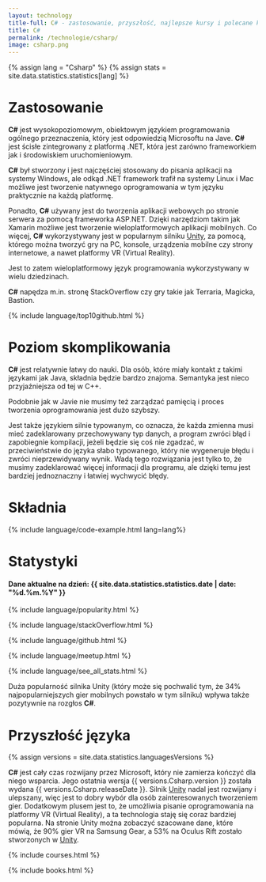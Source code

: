 ```yaml
---
layout: technology
title-full: C# - zastosowanie, przyszłość, najlepsze kursy i polecane książki
title: C#
permalink: /technologie/csharp/
image: csharp.png
---
```


{% assign lang = "Csharp" %}
{% assign stats = site.data.statistics.statistics[lang] %}

# Zastosowanie

**C#** jest wysokopoziomowym, obiektowym językiem programowania ogólnego przeznaczenia, który jest odpowiedzią
Microsoftu na Jave. **C#** jest ścisłe zintegrowany z platformą .NET, która jest zarówno frameworkiem jak i środowiskiem
uruchomieniowym.

**C#** był stworzony i jest najczęściej stosowany do pisania aplikacji na systemy Windows, ale odkąd .NET framework
trafił na systemy Linux i Mac możliwe jest tworzenie natywnego oprogramowania w tym języku praktycznie na każdą
platformę.

Ponadto, **C#** używany jest do tworzenia aplikacji webowych po stronie serwera za pomocą frameworka ASP.NET. Dzięki
narzędziom takim jak Xamarin możliwe jest tworzenie wieloplatformowych aplikacji mobilnych. Co więcej, **C#**
wykorzystywany jest w popularnym silniku [Unity](/technologie/unity/), za pomocą, którego można tworzyć gry na
PC, konsole, urządzenia mobilne czy strony internetowe, a nawet platformy VR (Virtual Reality).

Jest to zatem wieloplatformowy język programowania wykorzystywany w wielu dziedzinach.

**C#** napędza m.in. stronę StackOverflow czy gry takie jak Terraria, Magicka, Bastion.

{% include language/top10github.html %}

# Poziom skomplikowania

**C#** jest relatywnie łatwy do nauki. Dla osób, które miały kontakt z takimi językami jak Java, składnia będzie bardzo
znajoma. Semantyka jest nieco przyjaźniejsza od tej w C++.

Podobnie jak w Javie nie musimy też zarządzać pamięcią i proces tworzenia oprogramowania jest dużo szybszy.

Jest także językiem silnie typowanym, co oznacza, że każda zmienna musi mieć zadeklarowany przechowywany typ danych, a
program zwróci błąd i zapobiegnie kompilacji, jeżeli będzie się coś nie zgadzać, w przeciwieństwie do języka słabo
typowanego, który nie wygeneruje błędu i zwróci nieprzewidywany wynik. Wadą tego rozwiązania jest tylko to, że musimy
zadeklarować więcej informacji dla programu, ale dzięki temu jest bardziej jednoznaczny i łatwiej wychwycić błędy.

# Składnia

{% include language/code-example.html lang=lang%}

# Statystyki

<h4>Dane aktualne na dzień: {{ site.data.statistics.statistics.date | date: "%d.%m.%Y"  }}</h4>

{% include language/popularity.html %}

{% include language/stackOverflow.html %}

{% include language/github.html %}

{% include language/meetup.html %}

{% include language/see_all_stats.html %}

Duża popularność silnika Unity (który może się pochwalić tym, że 34% najpopularniejszych gier mobilnych powstało w tym
silniku) wpływa także pozytywnie na rozgłos **C#**.

# Przyszłość języka

{% assign versions = site.data.statistics.languagesVersions %}

**C#** jest cały czas rozwijany przez Microsoft, który nie zamierza kończyć dla niego wsparcia. Jego ostatnia wersja {{
versions.Csharp.version }} została wydana {{ versions.Csharp.releaseDate }}. Silnik [Unity](/technologie/unity)
nadal jest rozwijany i ulepszany, więc jest to dobry wybór dla osób zainteresowanych tworzeniem gier. Dodatkowym plusem
jest to, że umożliwia pisanie oprogramowania na platformy VR (Virtual Reality), a ta technologia staję się coraz
bardziej popularna. Na stronie Unity można zobaczyć szacowane dane, które mówią, że 90% gier VR na Samsung Gear, a 53%
na Oculus Rift zostało stworzonych w [Unity](/technologie/unity).

{% include courses.html %}

{% include books.html %}
